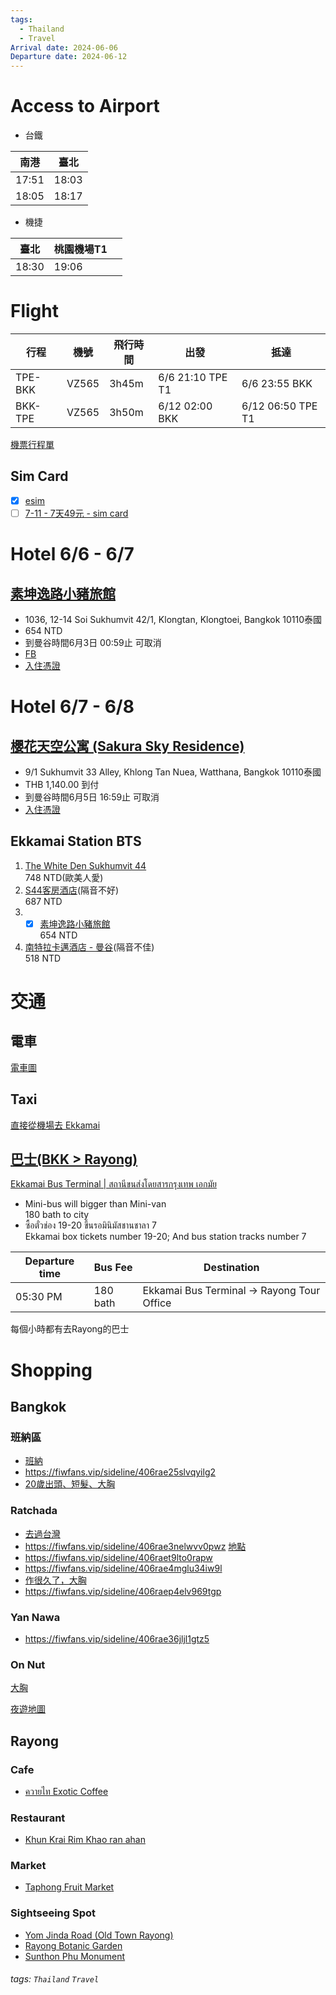 ```yaml
---
tags:
  - Thailand
  - Travel
Arrival date: 2024-06-06
Departure date: 2024-06-12
---
```

# Access to Airport
- 台鐵

| 南港      | 臺北    | 
| -------- | --------| 
| 17:51  | 18:03     | 
| 18:05  | 18:17     |

- 機捷

| 臺北    | 桃園機場T1 |     |
| ----- | ------ | --- |
| 18:30 | 19:06  |     |
# Flight
| 行程    | 機號  | 飛行時間 | 出發             | 抵達              |
| ------- | ----- | -------- | ---------------- | ----------------- |
| TPE-BKK | VZ565 | 3h45m    | 6/6 21:10 TPE T1 | 6/6 23:55 BKK     |
| BKK-TPE | VZ565 | 3h50m    | 6/12 02:00 BKK   | 6/12 06:50 TPE T1 |

[機票行程單](https://drive.google.com/file/d/1JgJmYbfXD_mBjdOe9SbhbI0qkWvxykNW/view?usp=sharing)

## Sim Card
- [x] [esim](https://www.kkday.com/zh-tw/product/127451-unlimited-data-esim-card-thailand)
- [ ] [7-11 - 7天49元 - sim card](https://a1.bbkz.net/forum/attachment.php?attachmentid=3560119&thumb=1&d=1706331451)

# Hotel 6/6 - 6/7
## [素坤逸路小豬旅館](https://maps.app.goo.gl/csHJdURp525x87Su9)
- 1036, 12-14 Soi Sukhumvit 42/1, Klongtan, Klongtoei, Bangkok 10110泰國
- 654 NTD
- 到曼谷時間6月3日 00:59止 可取消
- [FB](https://www.facebook.com/p/The-Little-Pig-Sukhumvit-421-NEW-61551895045352/)
- [入住憑證](https://drive.google.com/file/d/1x-JH-KK_QMZVbZgmV7sYBArDTQ-qjNrV/view?usp=sharing)

# Hotel 6/7 - 6/8
## [櫻花天空公寓 (Sakura Sky Residence)](https://maps.app.goo.gl/bzJZV85hGmct7zLa9)
- 9/1 Sukhumvit 33 Alley, Khlong Tan Nuea, Watthana, Bangkok 10110泰國
- THB 1,140.00 到付
- 到曼谷時間6月5日 16:59止 可取消
- [入住憑證](https://drive.google.com/file/d/1MILPsFYHCijAlUx3GfGBOpZFWECScI3O/view?usp=sharing)

## Ekkamai Station BTS
1.  [The White Den Sukhumvit 44](https://bit.ly/3QuBabt)  
    748 NTD(歐美人愛)
2.  [S44客房酒店](https://bit.ly/4b7P8bB)(隔音不好)  
    687 NTD
3.  - [x] [素坤逸路小豬旅館](https://bit.ly/3Wv6xqs)  
        654 NTD
4.  [南特拉卡邁酒店 - 曼谷](https://tinyurl.com/28qqlxmh)(隔音不佳)  
    518 NTD
    
# 交通
## 電車
[電車圖](https://www.bangkoktransitmap.com/)

## Taxi
[直接從機場去 Ekkamai](https://maps.app.goo.gl/zaWFN1dCfBWEWpiKA)

## [巴士(BKK > Rayong)](https://maps.app.goo.gl/VjKoykqt933dQbHo9)
[Ekkamai Bus Terminal | สถานีขนส่งโดยสารกรุงเทพ เอกมัย](https://goo.gl/maps/oso3nm8hqh7aX2wZA)

- Mini-bus will bigger than Mini-van  
    180 bath to city
- ซื้อตั๋วช่อง 19-20 ขึ้นรอมินิมัสชานชาลา 7  
    Ekkamai box tickets number 19-20; And bus station tracks number 7

| Departure time | Bus Fee | Destination |
| --- | --- | --- |
| 05:30 PM | 180 bath | Ekkamai Bus Terminal → Rayong Tour Office |

每個小時都有去Rayong的巴士

# Shopping
## Bangkok
### 班納區
* [班納](https://fiwfans.vip/sideline/406raeorglp23cnkw)
* https://fiwfans.vip/sideline/406rae25slvqyilg2
* [20歲出頭、短髮、大胸](https://fiwfans.vip/sideline/406raef4nlwd90jps)

### Ratchada
* [去過台灣](https://fiwfans.vip/sideline/406rae556lwwyobrw)
* https://fiwfans.vip/sideline/406rae3nelwvv0pwz
[地點](https://goo.gl/maps/xpzZJStUcbZYaohUA)
* https://fiwfans.vip/sideline/406raet9lto0rapw
* https://fiwfans.vip/sideline/406rae4mglu34iw9l
* [作很久了，大胸](https://fiwfans.vip/sideline/406rae5o4lhh39dzb)
* https://fiwfans.vip/sideline/406raep4elv969tgp


### Yan Nawa
* https://fiwfans.vip/sideline/406rae36jljl1gtz5

### On Nut
[大胸](https://fiwfans.vip/sideline/406rae8zplvuwn2zz)

[夜遊地圖](https://umap.openstreetmap.fr/ja/map/thai-night-life_247238#15/13.7347/100.5787)

## Rayong
### Cafe
* [ควายไท Exotic Coffee](https://maps.app.goo.gl/Ew9b1iBL7JSxV9eJA)

### Restaurant
* [Khun Krai Rim Khao ran ahan](https://maps.app.goo.gl/FttrM1ip8WWTW1h16)

### Market
* [Taphong Fruit Market](https://maps.app.goo.gl/MnBxYweNkEpxLiE3A)

### Sightseeing Spot
- [Yom Jinda Road (Old Town Rayong)](https://maps.app.goo.gl/mxY3KxxRXxYxGeC6A)
- [Rayong Botanic Garden](https://maps.app.goo.gl/yciXtHQffLXVYusu6)
- [Sunthon Phu Monument](https://maps.app.goo.gl/tnay48wZokh9jKK26)
###### tags: `Thailand` `Travel`

